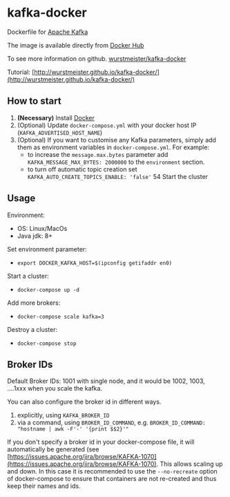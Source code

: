 kafka-docker
============

Dockerfile for [Apache Kafka](http://kafka.apache.org/)

The image is available directly from [Docker Hub](https://hub.docker.com/r/wurstmeister/kafka/)

To see more information on github. [wurstmeister/kafka-docker](https://github.com/wurstmeister/kafka-docker)

Tutorial: [http://wurstmeister.github.io/kafka-docker/](http://wurstmeister.github.io/kafka-docker/)

## How to start 
1.	**(Necessary)** Install [Docker](https://www.docker.io/gettingstarted/#h_installation)
2.	(Optional) Update `docker-compose.yml` with your docker host IP (`KAFKA_ADVERTISED_HOST_NAME`\)
3.	(Optional) If you want to customise any Kafka parameters, simply add them as environment variables in `docker-compose.yml`. For example:
	-	to increase the `message.max.bytes` parameter add `KAFKA_MESSAGE_MAX_BYTES: 2000000` to the `environment` section.
	-	to turn off automatic topic creation set `KAFKA_AUTO_CREATE_TOPICS_ENABLE: 'false'`
54	Start the cluster

## Usage
 
Environment:

- OS: Linux/MacOs
- Java jdk: 8+


Set environment parameter: 

- ```export DOCKER_KAFKA_HOST=$(ipconfig getifaddr en0)```

Start a cluster:

- ```docker-compose up -d ```

Add more brokers:

- ```docker-compose scale kafka=3```

Destroy a cluster:

- ```docker-compose stop```

## Broker IDs

Default Broker IDs: 1001 with single node, and it would be 1002, 1003, ....1xxx when you scale the kafka.

You can also configure the broker id in different ways.

1. explicitly, using ```KAFKA_BROKER_ID```
2. via a command, using ```BROKER_ID_COMMAND```, e.g. ```BROKER_ID_COMMAND: "hostname | awk -F'-' '{print $$2}'"```

If you don't specify a broker id in your docker-compose file, it will automatically be generated (see [https://issues.apache.org/jira/browse/KAFKA-1070](https://issues.apache.org/jira/browse/KAFKA-1070). This allows scaling up and down. In this case it is recommended to use the ```--no-recreate``` option of docker-compose to ensure that containers are not re-created and thus keep their names and ids.